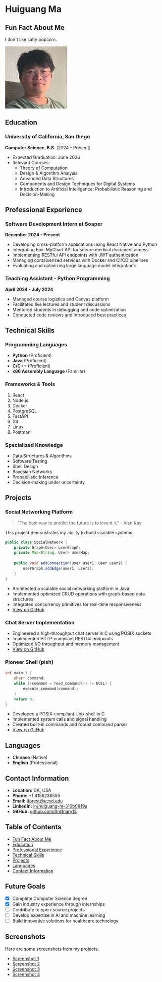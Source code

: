 # Huiguang Ma

## Fun Fact About Me
I don't like salty popcorn.

<img src="head.jpeg" alt="Profile Picture" width="200"/>

## Education
### University of California, San Diego
**Computer Science, B.S.** (2024 - Present)
- Expected Graduation: June 2026
- Relevant Courses:
  - Theory of Computation
  - Design & Algorithm Analysis
  - Advanced Data Structures
  - Components and Design Techniques for Digital Systems
  - Introduction to Artificial Intelligence: Probabilistic Reasoning and Decision-Making

## Professional Experience
### Software Development Intern at Soaper
**December 2024 - Present**
- Developing cross-platform applications using React Native and Python
- Integrating Epic MyChart API for secure medical document access
- Implementing RESTful API endpoints with JWT authentication
- Managing containerized services with Docker and CI/CD pipelines
- Evaluating and optimizing large language model integrations

### Teaching Assistant - Python Programming
**April 2024 - July 2024**
- Managed course logistics and Canvas platform
- Facilitated live lectures and student discussions
- Mentored students in debugging and code optimization
- Conducted code reviews and introduced best practices

## Technical Skills
### Programming Languages
- **Python** (Proficient)
- **Java** (Proficient)
- **C/C++** (Proficient)
- **x86 Assembly Language** (Familiar)

### Frameworks & Tools
1. React
2. Node.js
3. Docker
4. PostgreSQL
5. FastAPI
6. Git
7. Linux
8. Postman

### Specialized Knowledge
- Data Structures & Algorithms
- Software Testing
- Shell Design
- Bayesian Networks
- Probabilistic Inference
- Decision-making under uncertainty

## Projects
### Social Networking Platform
> "The best way to predict the future is to invent it." - Alan Kay

This project demonstrates my ability to build scalable systems:
```java
public class SocialNetwork {
    private Graph<User> userGraph;
    private Map<String, User> userMap;
    
    public void addConnection(User user1, User user2) {
        userGraph.addEdge(user1, user2);
    }
}
```

- Architected a scalable social networking platform in Java
- Implemented optimized CRUD operations with graph-based data structures
- Integrated concurrency primitives for real-time responsiveness
- [View on GitHub](https://github.com/0rd1nary13/Social-Networking)

### Chat Server Implementation
- Engineered a high-throughput chat server in C using POSIX sockets
- Implemented HTTP-compliant RESTful endpoints
- Optimized I/O throughput and memory management
- [View on GitHub](https://github.com/ucsd-cse29-fa24/pa3-chat-server-0rd1nary13)

### Pioneer Shell (pish)
```c
int main() {
    char* command;
    while ((command = read_command()) != NULL) {
        execute_command(command);
    }
    return 0;
}
```

- Developed a POSIX-compliant Unix shell in C
- Implemented system calls and signal handling
- Created built-in commands and robust command parser
- [View on GitHub](https://github.com/ucsd-cse29-fa24/pa5-pish-0rd1nary13)

## Languages
- **Chinese** (Native)
- **English** (Professional)

## Contact Information
- **Location:** CA, USA
- **Phone:** +1 4156236556
- **Email:** jforest@ucsd.edu
- **LinkedIn:** [in/huiguang-m-316b0819a](https://www.linkedin.com/in/huiguang-m-316b0819a)
- **GitHub:** [github.com/0rd1nary13](https://github.com/0rd1nary13)

## Table of Contents
- [Fun Fact About Me](#fun-fact-about-me)
- [Education](#education)
- [Professional Experience](#professional-experience)
- [Technical Skills](#technical-skills)
- [Projects](#projects)
- [Languages](#languages)
- [Contact Information](#contact-information)

## Future Goals
- [x] Complete Computer Science degree
- [x] Gain industry experience through internships
- [ ] Contribute to open-source projects
- [ ] Develop expertise in AI and machine learning
- [ ] Build innovative solutions for healthcare technology

## Screenshots
Here are some screenshots from my projects:
- [Screenshot 1](screenshot/截屏2025-04-02%20下午1.08.25.png)
- [Screenshot 2](screenshot/截屏2025-04-02%20下午12.59.11.png)
- [Screenshot 3](screenshot/截屏2025-04-02%20下午1.10.39.png)
- [Screenshot 4](screenshot/截屏2025-04-02%20下午1.01.24.png)

